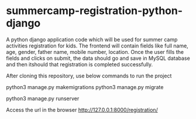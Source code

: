 # summercamp-registration-python-django

A python django application code which will be used for summer camp activities registration for kids. The frontend will contain fields like full name, age, gender, father name, mobile number, location. Once the user fills the fields and clicks on submit, the data should go and save in MySQL database and then itshould that registration is completed successfully.

After cloning this repository, use below commands to run the project

python3 manage.py makemigrations
python3 manage.py migrate

python3 manage.py runserver

Access the url in the browser
http://127.0.0.1:8000/registration/

